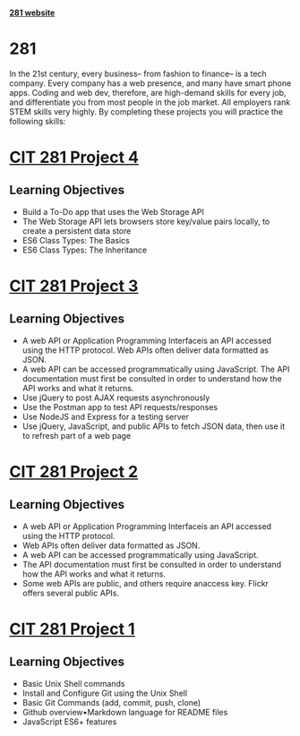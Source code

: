 #### [281 website](https://pages.uoregon.edu/carmenh/281/)

# 281

In the 21st century, every business– from fashion to finance– is a tech company. Every company has a web presence, and many have smart phone apps. Coding and web dev, therefore, are high-demand skills for every job, and differentiate you from most people in the job market. All employers rank STEM skills very highly. By completing these projects you will practice the following skills:

# [CIT 281 Project 4](https://github.com/UO-CIT/project-4-carmenhuo)

## Learning Objectives

- Build a To-Do app that uses the Web Storage API
- The Web Storage API lets browsers store key/value pairs locally, to create a persistent data store
- ES6 Class Types: The Basics
- ES6 Class Types: The Inheritance

# [CIT 281 Project 3](https://github.com/UO-CIT/project-3-carmenhuo)

## Learning Objectives

- A web API or Application Programming Interfaceis an API accessed using the HTTP protocol. Web APIs often deliver data formatted as JSON.
- A web API can be accessed programmatically using JavaScript. The API documentation must first be consulted in order to understand how the API works and what it returns.
- Use jQuery to post AJAX requests asynchronously
- Use the Postman app to test API requests/responses
- Use NodeJS and Express for a testing server
- Use jQuery, JavaScript, and public APIs to fetch JSON data, then use it to refresh part of a web page

# [CIT 281 Project 2](https://github.com/UO-CIT/project-2-carmenhuo)

## Learning Objectives

- A web API or Application Programming Interfaceis an API accessed using the HTTP protocol.
- Web APIs often deliver data formatted as JSON.
- A web API can be accessed programmatically using JavaScript.
- The API documentation must first be consulted in order to understand how the API works and what it returns.
- Some web APIs are public, and others require anaccess key. Flickr offers several public APIs.

# [CIT 281 Project 1](https://github.com/UO-CIT/project-1-carmenhuo)

## Learning Objectives

- Basic Unix Shell commands
- Install and Configure Git using the Unix Shell
- Basic Git Commands (add, commit, push, clone)
- Github overview•Markdown language for README files
- JavaScript ES6+ features

